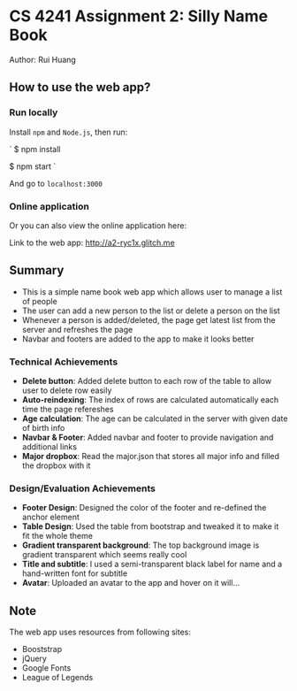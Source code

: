 # CS 4241 Assignment 2: Silly Name Book

Author: Rui Huang

## How to use the web app?
### Run locally
Install `npm` and `Node.js`, then run:

`
$ npm install

$ npm start
`

And go to `localhost:3000`

### Online application
Or you can also view the online application here:

Link to the web app: http://a2-ryc1x.glitch.me

## Summary
- This is a simple name book web app which allows user to manage a list of people
- The user can add a new person to the list or delete a person on the list
- Whenever a person is added/deleted, the page get latest list from the server and refreshes the page
- Navbar and footers are added to the app to make it looks better

### Technical Achievements
- **Delete button**: Added delete button to each row of the table to allow user to delete row easily
- **Auto-reindexing**: The index of rows are calculated automatically each time the page refereshes
- **Age calculation**: The age can be calculated in the server with given date of birth info
- **Navbar & Footer**: Added navbar and footer to provide navigation and additional links
- **Major dropbox**: Read the major.json that stores all major info and filled the dropbox with it

### Design/Evaluation Achievements
- **Footer Design**: Designed the color of the footer and re-defined the anchor element
- **Table Design**: Used the table from bootstrap and tweaked it to make it fit the whole theme
- **Gradient transparent background**: The top background image is gradient transparent which seems really cool
- **Title and subtitle**: I used a semi-transparent black label for name and a hand-written font for subtitle
- **Avatar**: Uploaded an avatar to the app and hover on it will...

## Note
The web app uses resources from following sites:
- Booststrap
- jQuery
- Google Fonts
- League of Legends
